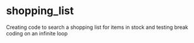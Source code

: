 # shopping_list
Creating code to search a shopping list for items in stock and testing break coding on an infinite loop
